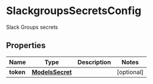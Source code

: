 

# SlackgroupsSecretsConfig

Slack Groups secrets

## Properties

| Name | Type | Description | Notes |
|------------ | ------------- | ------------- | -------------|
|**token** | [**ModelsSecret**](ModelsSecret.md) |  |  [optional] |



